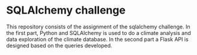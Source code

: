 # SQLAlchemy challenge

This repository consists of the assignment of the sqlalchemy challenge. 
In the first part, Python and SQLAlchemy is used to do a climate analysis and data exploration of the climate database. 
In the second part a Flask API is designed based on the queries developed.


